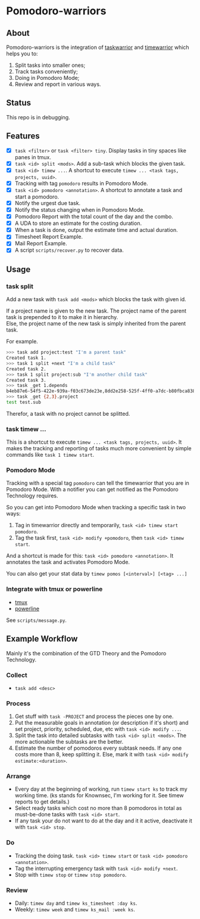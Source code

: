 # Pomodoro-warriors

## About

Pomodoro-warriors is the integration of [taskwarrior](https://taskwarrior.org/docs/) and [timewarrior](https://taskwarrior.org/docs/timewarrior/) which helps you to:

1. Split tasks into smaller ones;
2. Track tasks conveniently;
3. Doing in Pomodoro Mode;
4. Review and report in various ways.

## Status

This repo is in debugging.

## Features

* [x] `task <filter>` or `task <filter> tiny`. Display tasks in tiny spaces like panes in tmux.
* [x] `task <id> split <mods>`. Add a sub-task which blocks the given task.
* [x] `task <id> timew ...`. A shortcut to execute `timew ... <task tags, projects, uuid>`.
* [x] Tracking with tag `pomodoro` results in Pomodoro Mode.
* [x] `task <id> pomodoro <annotation>`. A shortcut to annotate a task and start a pomodoro.
* [x] Notify the urgest due task.
* [x] Notify the status changing when in Pomodoro Mode.
* [x] Pomodoro Report with the total count of the day and the combo.
* [x] A UDA to store an estimate for the costing duration.
* [x] When a task is done, output the estimate time and actual duration.
* [x] Timesheet Report Example.
* [x] Mail Report Example.
* [x] A script `scripts/recover.py` to recover data.

## Usage

### task <id> split <mods>

Add a new task with `task add <mods>` which blocks the task with given id.

If a project name is given to the new task. The project name of the parent task is prepended to it to make it in hierarchy.  
Else, the project name of the new task is simply inherited from the parent task.

For example.

```bash
>>> task add project:test "I'm a parent task"
Created task 1.
>>> task 1 split +next "I'm a child task"
Created task 2.
>>> task 1 split project:sub "I'm another child task"
Created task 3.
>>> task _get 1.depends
b4eb87e6-54f5-422e-939a-f03c673de23e,8dd2e258-525f-4ff0-a7dc-b80fbca8387c
>>> task _get {2,3}.project
test test.sub
```

Therefor, a task with no project cannot be splitted.

### task <id> timew ...

This is a shortcut to execute `timew ... <task tags, projects, uuid>`. It makes the tracking and reporting of tasks much more convenient by simple commands like `task 1 timew start`.

### Pomodoro Mode

Tracking with a special tag `pomodoro` can tell the timewarrior that you are in Pomodoro Mode. With a notifier you can get notified as the Pomodoro Technology requires.

So you can get into Pomodoro Mode when tracking a specific task in two ways:

1. Tag in timewarrior directly and temporarily, `task <id> timew start pomodoro`.
2. Tag the task first, `task <id> modify +pomodoro`, then `task <id> timew start`.

And a shortcut is made for this: `task <id> pomodoro <annotation>`. It annotates the task and activates Pomodoro Mode.

You can also get your stat data by `timew pomos [<interval>] [<tag> ...]`

### Integrate with tmux or powerline

- [tmux](https://github.com/tmux/tmux)
- [powerline](https://github.com/powerline/powerline)

See `scripts/message.py`.

## Example Workflow

Mainly it's the combination of the GTD Theory and the Pomodoro Technology.

### Collect

* `task add <desc>`

### Process

1. Get stuff with `task -PROJECT` and process the pieces one by one.
2. Put the measurable goals in annotation (or description if it's short) and set project, priority, scheduled, due, etc with `task <id> modify ...`.
3. Split the task into detailed subtasks with `task <id> split <mods>`. The more actionable the subtasks are the better.
4. Estimate the number of pomodoros every subtask needs. If any one costs more than 8, keep splitting it. Else, mark it with `task <id> modify estimate:<duration>`.

### Arrange

* Every day at the beginning of working, run `timew start ks` to track my working time. (ks stands for Knownsec, I'm working for it. See timew reports to get details.)
* Select ready tasks which cost no more than 8 pomodoros in total as must-be-done tasks with `task <id> start`.
* If any task your do not want to do at the day and it it active, deactivate it with `task <id> stop`.

### Do

* Tracking the doing task. `task <id> timew start` or `task <id> pomodoro <annotation>`.
* Tag the interrupting emergency task with `task <id> modify +next`.
* Stop with `timew stop` or `timew stop pomodoro`.

### Review

* Daily: `timew day` and `timew ks_timesheet :day ks`.
* Weekly: `timew week` and `timew ks_mail :week ks`.
